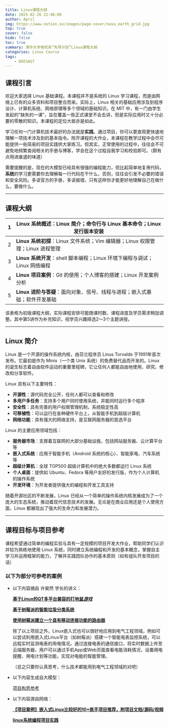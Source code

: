 ```yaml
---
title: Linux课程大纲
date: 2025-02-26 22:46:09
author: April
img: https://www.notion.so/images/page-cover/nasa_earth_grid.jpg
top: true
cover: false
hide: false
toc: true
summary: 清华大学电机系“先导计划”Linux课程大纲
categories: Linux Course
tags: 
    - DEESAST
---
```


## 课程引言

欢迎大家选择 Linux 基础课程。本课程并不是系统的 Linux 学习课程，而是由网络上已有的众多资料和项目整合而来。实际上，Linux 相关的基础应用涉及到程序设计、计算机系统、网络原理等多个领域的基础知识。在 MIT 中，有一门由学生发起的“缺失的一课”，旨在覆盖一些正式课堂不会去讲，但是实际应用时又十分必要的零散的知识。本课程的定位大抵亦是如此。

学习任何一门计算机技术最好的办法就是**实践**。通过项目，你可以更直观更快速地理解一项技术涉及到的基本指令。除开课程的大作业，本课程在教学过程中会尽可能提供一些简易的项目实践供大家练习。但其实，正常使用的过程中，往往会不可避免地频繁查阅相关的手册与博客，学会在这个过程自我学习和校验即可。（颇有点用进废退的味道）

需要提醒的是，现在的大模型已经具有很强的编程能力，但比起简单地复用代码，**系统**的学习更需要你去理解每一行代码在干什么，否则，往往会引发不必要的错误和安全风险。多读官方的手册，多读报错，只有这样你才能更好地理解自己在做什么，要做什么。

---

## 课程大纲

| 1    | **Linux 系统概述**：Linux 简介；命令行与 Linux 基本命令；Linux 发行版本安装 |
| ---- | ------------------------------------------------------------ |
| 2    | **Linux 系统初探**：Linux 文件系统；Vim 编辑器；Linux 权限管理；Linux 进程管理 |
| 3    | **Linux 系统开发**：shell 脚本编程；Linux 环境下编程与调试；Linux 网络编程 |
| 4    | **Linux 项目案例**：Git 的使用；个人博客的搭建；Linux 开发案例分析 |
| 5    | **Linux 进阶与答疑**：面向对象、信号、线程与进程；嵌入式基础；软件开发基础 |

该表格为初版课程大纲，实际课程安排可能随课时数、课程进度及学员需求稍加调整。其中第5讲作为补充知识，视学员兴趣择选2～3个主题讲授。

---

## Linux 简介

Linux 是一个开源的操作系统内核，由芬兰程序员 Linus Torvalds 于1991年首次发布。它最初是作为 Minix（一个类 Unix 系统）的免费替代品而开发的。Linux 的诞生标志着自由软件运动的重要里程碑，它让任何人都能自由地使用、研究、修改和分享软件。

Linux 具有以下主要特性：

- **开源性**：源代码完全公开，任何人都可以查看和修改
- **多用户多任务**：支持多个用户同时使用系统，并能同时运行多个程序
- **安全性**：具有完善的用户权限管理机制，系统稳定性高
- **可移植性**：可以运行在各种硬件平台上，从智能手机到超级计算机
- **网络功能**：具有强大的网络支持，是互联网服务器的首选平台

Linux 的主要应用领域包括：

- **服务器市场**：支撑着互联网的大部分基础设施，包括网站服务器、云计算平台等
- **嵌入式系统**：应用于智能手机（Android 系统的核心）、智能家电、汽车系统等
- **超级计算机**：全球 TOP500 超级计算机中的绝大多数都运行 Linux 系统
- **个人桌面**：提供如 Ubuntu、Fedora 等用户友好的发行版，作为个人计算机的操作系统
- **开发环境**：为开发者提供强大的编程和开发工具支持

随着开源社区的不断发展，Linux 已经从一个简单的操作系统内核发展成为了一个庞大的生态系统，推动着现代信息技术的发展。无论是在商业应用还是个人使用方面，Linux 都展现出了强大的生命力和发展潜力。

---

## 课程目标与项目参考

课程希望通过简单的编程实验与具有一定规模的项目开发大作业，帮助同学们认识并较为熟练地使用 Linux 系统，同时建立系统编程和开发的基本概念，掌握自主学习并运用框架的能力，了解并实践团队协作的基本原则（如有组队开发项目的话）

### 以下为部分可参考的案例

- 以下内容摘自 许昊然 学长的讲义：

  [**基于*Linux*的QT多平台兼容的打地鼠*游戏***](https://link.zhihu.com/?target=https%3A//github.com/zhangxq1/heatMouse)

  [**基于树莓派的智能垃圾分类系统**](https://blog.csdn.net/DanielSYC/article/details/117627527)

  [**使用树莓派建立一个具有移动连接功能的路由器**](https://opensource.com/article/21/3/router-raspberry-pi)

  除了以上项目之外，Linux嵌入式也可以很好地应用到电气工程领域，例如可以尝试利用嵌入式Linux平台（如树莓派）搭建一个智能电表监控系统，可以远程实时监测电表的用电情况。通过连接电表的通信接口，将实时数据上传至云端服务器，用户可以通过手机App或Web页面查看电能消耗情况，设置用电提醒、用电计划等功能，实现对电能的智能管理。

  （总之只要你认真思考，什么技术都能用到电气工程领域的对吧）

- 以下内容生成自大模型：

  [项目构思参考](https://www.notion.so/1a6b8e0aab55803d8e56d935e5ac5df5?pvs=21)

- 以下内容源自网络：

  [**【项目案例】嵌入式Linux比较好的10+练手项目推荐，附项目文档/源码/视频**](https://blog.csdn.net/u014170843/article/details/142181078)

  [**linux系统编程项目实践**](https://blog.csdn.net/itcastcpp/category_2516205.html)
